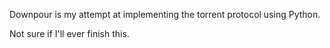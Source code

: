 Downpour is my attempt at implementing the torrent protocol using Python.

Not sure if I'll ever finish this.
